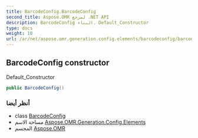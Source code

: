 ```yaml
---
title: BarcodeConfig.BarcodeConfig
second_title: Aspose.OMR لمرجع .NET API
description: BarcodeConfig البناء. Default_Constructor
type: docs
weight: 10
url: /ar/net/aspose.omr.generation.config.elements/barcodeconfig/barcodeconfig/
---
```

## BarcodeConfig constructor

Default_Constructor

```csharp
public BarcodeConfig()
```

### أنظر أيضا

* class [BarcodeConfig](../)
* مساحة الاسم [Aspose.OMR.Generation.Config.Elements](../../barcodeconfig/)
* المجسم [Aspose.OMR](../../../)


